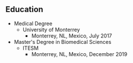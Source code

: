 ## Education

- Medical Degree
	- University of Monterrey
		- Monterrey, NL, Mexico, July 2017
- Master's Degree in Biomedical Sciences
	- ITESM
		- Monterrey, NL, Mexico, December 2019
